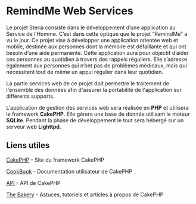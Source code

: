 RemindMe Web Services
=======


Le projet Steria consiste dans le développement d’une application au Service de l’Homme. C’est dans cette optique que le projet “RemindMe” a vu le jour. Ce projet vise à développer une application orientée web et mobile, destinée aux personnes dont la mémoire est défaillante et qui ont besoin d’une aide permanente. Cette application aura pour objectif d’aider ces personnes au quotidien à travers des rappels réguliers. Elle s’adresse également aux personnes qui n’ont pas de problèmes médicaux, mais qui nécessitent tout de même un appui régulier dans leur quotidien.

La partie services web de ce projet doit permettre le traitement de l'ensemble des données afin d'assurer la portabilité de l'application sur différents supports.

L'application de gestion des services web sera réalisée en **PHP** et utilisera le framework **CakePHP**. Elle gèrera une base de donnée utilisant le moteur **SQLite**. Pendant la phase de développement le tout sera hébergé sur un serveur web **Lighttpd**.

Liens utiles
----------------

[CakePHP](http://www.cakephp.org) - Site du framework CakePHP

[CookBook](http://book.cakephp.org) - Documentation utilisateur de CakePHP

[API](http://api.cakephp.org) - API de CakePHP

[The Bakery](http://bakery.cakephp.org) - Astuces, tutoriels et articles à propos de CakePHP
